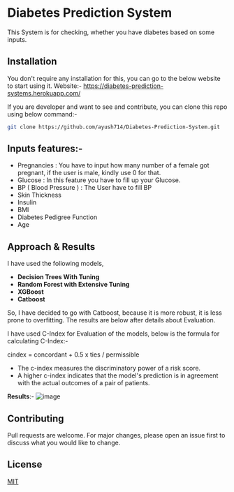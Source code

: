 # Diabetes Prediction System 

This System is for checking, whether you have diabetes based on some inputs.
## Installation

You don't require any installation for this, you can go to the below website to start using it. 
Website:- https://diabetes-prediction-systems.herokuapp.com/ 

If you are developer and want to see and contribute, you can clone this repo using below command:- 


```bash
git clone https://github.com/ayush714/Diabetes-Prediction-System.git
```

## Inputs features:- 

- Pregnancies : You have to input how many number of a female got pregnant, if the user is male, kindly use 0 for that. 
- Glucose : In this feature you have to fill up your Glucose.
- BP ( Blood Pressure ) : The User have to fill BP 
- Skin Thickness  
- Insulin 
- BMI 
- Diabetes Pedigree Function 
- Age 

## Approach & Results 

I have used the following models, 

- **Decision Trees With Tuning**  
- **Random Forest with Extensive Tuning**
- **XGBoost** 
- **Catboost**  

So, I have decided to go with Catboost, because it is more robust, it is less prone to overfitting. The results are below after details about Evaluation.

I have used C-Index for Evaluation of the models, below is the formula for calculating C-Index:- 

cindex = concordant + 0.5 x ties / permissible 
- The c-index measures the discriminatory power of a risk score.
- A higher c-index indicates that the model's prediction is in agreement with the actual outcomes of a pair of patients.

**Results**:- 
![image](https://user-images.githubusercontent.com/81796368/126901036-3d9d1bbd-04f9-457e-9c5d-f54e0830d031.png)


## Contributing
Pull requests are welcome. For major changes, please open an issue first to discuss what you would like to change.


## License
[MIT](https://choosealicense.com/licenses/mit/)
